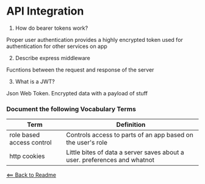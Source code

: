 # API Integration

1. How do bearer tokens work?

Proper user authentication provides a highly encrypted token used for authentication for other services on app

2. Describe express middleware
  
Fucntions between the request and response of the server 

3. What is a JWT?

Json Web Token. Encrypted data with a payload of stuff

### Document the following Vocabulary Terms

Term | Definition
-----|-----------
role based access control | Controls access to parts of an app based on the user's role
http cookies | Little bites of data a server saves about a user. preferences and whatnot

[<== Back to Readme](../README.md)
